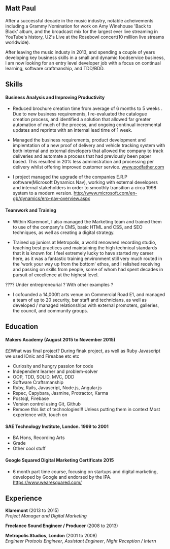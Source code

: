 ## Matt Paul

After a successful decade in the music industry, notable acheivements including a Grammy Nomination for work on Amy Winehouse 'Back to Black' album, and the broadcast mix for the largest ever live streaming in YouTube's history, U2's Live at the Rosebowl concert(10 million live streams worldwide). 

After leaving the music industy in 2013, and spending a couple of years developing key business skills in a small and dynamic foodservice business,  I am now looking for an entry level developer job with a focus on continual learning, software craftmanship, and TDD/BDD. 

## Skills

#### Business Analysis and Improving Productivity

 -  Reduced brochure creation time from average of 6 months to 5 weeks . Due to new business requirements, I re-evaluated the catalogue creation process, and identified a solution that allowed far greater automation of much of the process, and ongoing continual incremental updates and reprints with an internal lead time of 1 week.


 - Managed the business requirements, product development and implemtation of a new proof of delivery and vehicle tracking system with both internal and external developers that allowed the company to track deliveries and automate a process that had previously been paper based.  This resulted in 20% less administration and processing per delivery whilst offering improved customer service. www.podfather.com
 
 -  I project managed the upgrade of the companies E.R.P software(Microsoft Dynamics Nav), working with external developers and internal stakeholders in order to smoothly transition a circa 1998 system to a modern version. http://www.microsoft.com/en-gb/dynamics/erp-nav-overview.aspx
 

#### Teamwork and Training

 - Within Klaremont, I also managed the Marketing team and trained them to use of the company's CMS, basic HTML and CSS, and SEO techniques, as well as creating a digital strategy.

 - Trained up juniors at Metropolis, a world renowned recording studio, teaching best practices and maintaining the high technical standards that it is known for. I feel extremely lucky to have started my career here, as it was a fantastic training environment still very much routed in the 'work your way up from the bottom' ethos, and I relished receiving and passing on skills from people, some of whom had spent decades in pursuit of excellence at the highest level. 

???? Under entrepreneurial ? With other examples ?
 - I cofounded a 14,000ft arts venue on Commercial Road E1, and managed a team of up to 20 security, bar staff and technicians, as well as developed / managed relationships with external promoters, galleries, the council, and community groups. 


 




## Education

#### Makers Academy (August 2015 to November 2015)

££What was final project? During finak project, as well as Ruby Javascript we used IOnic and Fireabae etc etc
- Curiosity and hungry passion for code
- Independent learner and problem-solver
- OOP, TDD, SOLID, MVC, DDD
- Software Craftsmanship
- Ruby, Rails, Javascript, Node.js, Angular.js
- Rspec, Capybara, Jasmine, Protractor, Karma
- Postsql, Firebase
- Version control using Git, Github
- Remove this list of technologies!!! Unless putting them in context Most experience with, touch on

#### SAE Technology Institute, London. 1999 to 2001

- BA Hons, Recording Arts
- Grade
- Other cool stuff

#### Google Squared Digital Marketing Certificate 2015
 - 6 month part time course, focusing on startups and digital marketing, developed by Google and endorsed by the IPA.
https://www.wearesquared.com/



## Experience

**Klaremont** (2013 to 2015)   
*Project Manager and Digital Marketing*  

**Freelance Sound Engineer / Producer** (2008 to 2013)

**Metropolis Studios, London** (2001 to 2008)    
*Engineer*
*Protools Engineer*,
*Assistant Engineer*,
*Night Reception / Intern*





